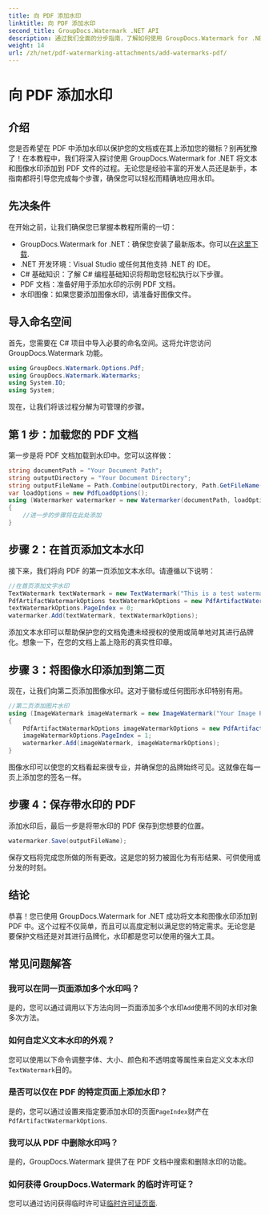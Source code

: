 ```yaml
---
title: 向 PDF 添加水印
linktitle: 向 PDF 添加水印
second_title: GroupDocs.Watermark .NET API
description: 通过我们全面的分步指南，了解如何使用 GroupDocs.Watermark for .NET 将文本和图像水印添加到 PDF。
weight: 14
url: /zh/net/pdf-watermarking-attachments/add-watermarks-pdf/
---
```


# 向 PDF 添加水印

## 介绍
您是否希望在 PDF 中添加水印以保护您的文档或在其上添加您的徽标？别再犹豫了！在本教程中，我们将深入探讨使用 GroupDocs.Watermark for .NET 将文本和图像水印添加到 PDF 文件的过程。无论您是经验丰富的开发人员还是新手，本指南都将引导您完成每个步骤，确保您可以轻松而精确地应用水印。
## 先决条件
在开始之前，让我们确保您已掌握本教程所需的一切：
-  GroupDocs.Watermark for .NET：确保您安装了最新版本。你可以[在这里下载](https://releases.groupdocs.com/Watermark/net/).
- .NET 开发环境：Visual Studio 或任何其他支持 .NET 的 IDE。
- C# 基础知识：了解 C# 编程基础知识将帮助您轻松执行以下步骤。
- PDF 文档：准备好用于添加水印的示例 PDF 文档。
- 水印图像：如果您要添加图像水印，请准备好图像文件。
## 导入命名空间
首先，您需要在 C# 项目中导入必要的命名空间。这将允许您访问 GroupDocs.Watermark 功能。
```csharp
using GroupDocs.Watermark.Options.Pdf;
using GroupDocs.Watermark.Watermarks;
using System.IO;
using System;
```
现在，让我们将该过程分解为可管理的步骤。
## 第 1 步：加载您的 PDF 文档
第一步是将 PDF 文档加载到水印中。您可以这样做：
```csharp
string documentPath = "Your Document Path";
string outputDirectory = "Your Document Directory";
string outputFileName = Path.Combine(outputDirectory, Path.GetFileName(documentPath));
var loadOptions = new PdfLoadOptions();
using (Watermarker watermarker = new Watermarker(documentPath, loadOptions))
{
    //进一步的步骤将在此处添加
}
```
## 步骤 2：在首页添加文本水印
接下来，我们将向 PDF 的第一页添加文本水印。请遵循以下说明：
```csharp
//在首页添加文字水印
TextWatermark textWatermark = new TextWatermark("This is a test watermark", new Font("Arial", 8));
PdfArtifactWatermarkOptions textWatermarkOptions = new PdfArtifactWatermarkOptions();
textWatermarkOptions.PageIndex = 0;
watermarker.Add(textWatermark, textWatermarkOptions);
```

添加文本水印可以帮助保护您的文档免遭未经授权的使用或简单地对其进行品牌化。想象一下，在您的文档上盖上隐形的真实性印章。
## 步骤 3：将图像水印添加到第二页
现在，让我们向第二页添加图像水印。这对于徽标或任何图形水印特别有用。
```csharp
//第二页添加图片水印
using (ImageWatermark imageWatermark = new ImageWatermark("Your Image Path"))
{
    PdfArtifactWatermarkOptions imageWatermarkOptions = new PdfArtifactWatermarkOptions();
    imageWatermarkOptions.PageIndex = 1;
    watermarker.Add(imageWatermark, imageWatermarkOptions);
}
```

图像水印可以使您的文档看起来很专业，并确保您的品牌始终可见。这就像在每一页上添加您的签名一样。
## 步骤 4：保存带水印的 PDF
添加水印后，最后一步是将带水印的 PDF 保存到您想要的位置。
```csharp
watermarker.Save(outputFileName);
```
保存文档将完成您所做的所有更改。这是您的努力被固化为有形结果、可供使用或分发的时刻。
## 结论
恭喜！您已使用 GroupDocs.Watermark for .NET 成功将文本和图像水印添加到 PDF 中。这个过程不仅简单，而且可以高度定制以满足您的特定需求。无论您是要保护文档还是对其进行品牌化，水印都是您可以使用的强大工具。
## 常见问题解答
### 我可以在同一页面添加多个水印吗？
是的，您可以通过调用以下方法向同一页面添加多个水印`Add`使用不同的水印对象多次方法。
### 如何自定义文本水印的外观？
您可以使用以下命令调整字体、大小、颜色和不透明度等属性来自定义文本水印`TextWatermark`目的。
### 是否可以仅在 PDF 的特定页面上添加水印？
是的，您可以通过设置来指定要添加水印的页面`PageIndex`财产在`PdfArtifactWatermarkOptions`.
### 我可以从 PDF 中删除水印吗？
是的，GroupDocs.Watermark 提供了在 PDF 文档中搜索和删除水印的功能。
### 如何获得 GroupDocs.Watermark 的临时许可证？
您可以通过访问获得临时许可证[临时许可证页面](https://purchase.groupdocs.com/temporary-license/).